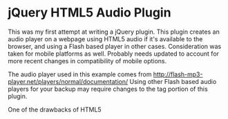 jQuery HTML5 Audio Plugin
=========================

This was my first attempt at writing a jQuery plugin. This plugin creates an audio player on a webpage
using HTML5 audio if it's available to the browser, and using a Flash based player in other cases.
Consideration was taken for mobile platforms as well.  Probably needs updated to account for more
recent changes in compatibility of mobile options.

The audio player used in this example comes from http://flash-mp3-player.net/players/normal/documentation/
Using other Flash based audio players for your backup may require changes to the <object> tag portion of
this plugin.

One of the drawbacks of HTML5 <audio> tags at the time this plugin was generated was the need for multiple
file types to support all browsers.  Most browsers were fine with MP3s, but Firefox required its audio
in .ogg format to play with <audio>.  I haven't gone back to see if this is still relevant.